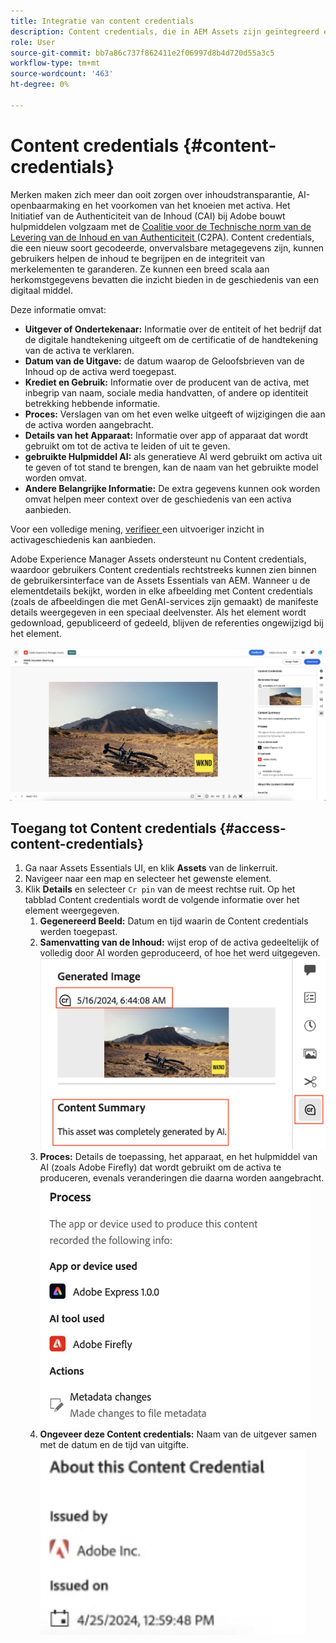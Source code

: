 ```yaml
---
title: Integratie van content credentials
description: Content credentials, die in AEM Assets zijn geïntegreerd en zijn opgenomen in de gebruikersinterface van AEM Assets Essentials, kunnen context bieden in de geschiedenis van een middel, zoals hoe het is gemaakt en wie er bij het maken betrokken was. Net als een voedingswaarde-label voor digitale inhoud kunnen Content credentials de transparantie vergroten en vertrouwen opbouwen met het publiek.
role: User
source-git-commit: bb7a86c737f862411e2f06997d8b4d720d55a3c5
workflow-type: tm+mt
source-wordcount: '463'
ht-degree: 0%

---
```



# Content credentials {#content-credentials}

Merken maken zich meer dan ooit zorgen over inhoudstransparantie, AI-openbaarmaking en het voorkomen van het knoeien met activa. Het Initiatief van de Authenticiteit van de Inhoud (CAI) bij Adobe bouwt hulpmiddelen volgzaam met de [ Coalitie voor de Technische norm van de Levering van de Inhoud en van Authenticiteit ](https://c2pa.org/specifications/specifications/1.1/specs/C2PA_Specification.html#_trust_model) (C2PA). Content credentials, die een nieuw soort gecodeerde, onvervalsbare metagegevens zijn, kunnen gebruikers helpen de inhoud te begrijpen en de integriteit van merkelementen te garanderen. Ze kunnen een breed scala aan herkomstgegevens bevatten die inzicht bieden in de geschiedenis van een digitaal middel.

Deze informatie omvat:

* **Uitgever of Ondertekenaar:** Informatie over de entiteit of het bedrijf dat de digitale handtekening uitgeeft om de certificatie of de handtekening van de activa te verklaren.
* **Datum van de Uitgave:** de datum waarop de Geloofsbrieven van de Inhoud op de activa werd toegepast.
* **Krediet en Gebruik:** Informatie over de producent van de activa, met inbegrip van naam, sociale media handvatten, of andere op identiteit betrekking hebbende informatie.
* **Proces:** Verslagen van om het even welke uitgeeft of wijzigingen die aan de activa worden aangebracht.
* **Details van het Apparaat:** Informatie over app of apparaat dat wordt gebruikt om tot de activa te leiden of uit te geven.
* **gebruikte Hulpmiddel AI:** als generatieve AI werd gebruikt om activa uit te geven of tot stand te brengen, kan de naam van het gebruikte model worden omvat.
* **Andere Belangrijke Informatie:** De extra gegevens kunnen ook worden omvat helpen meer context over de geschiedenis van een activa aanbieden.

Voor een volledige mening, [ verifieer ](https://contentcredentials.org/verify) een uitvoeriger inzicht in activageschiedenis kan aanbieden.

Adobe Experience Manager Assets ondersteunt nu Content credentials, waardoor gebruikers Content credentials rechtstreeks kunnen zien binnen de gebruikersinterface van de Assets Essentials van AEM. Wanneer u de elementdetails bekijkt, worden in elke afbeelding met Content credentials (zoals de afbeeldingen die met GenAI-services zijn gemaakt) de manifeste details weergegeven in een speciaal deelvenster. Als het element wordt gedownload, gepubliceerd of gedeeld, blijven de referenties ongewijzigd bij het element.

![ activa ](/help/using/assets/content-credentials.png)

## Toegang tot Content credentials {#access-content-credentials}

1. Ga naar Assets Essentials UI, en klik **Assets** van de linkerruit.
1. Navigeer naar een map en selecteer het gewenste element.
1. Klik **Details** en selecteer `Cr pin` van de meest rechtse ruit. Op het tabblad Content credentials wordt de volgende informatie over het element weergegeven.
   1. **Gegenereerd Beeld:** Datum en tijd waarin de Content credentials werden toegepast.
   1. **Samenvatting van de Inhoud:** wijst erop of de activa gedeeltelijk of volledig door AI worden geproduceerd, of hoe het werd uitgegeven.
      ![ inhoudssamenvatting ](/help/using/assets/content-credentials1.png)
   1. **Proces:** Details de toepassing, het apparaat, en het hulpmiddel van AI (zoals Adobe Firefly) dat wordt gebruikt om de activa te produceren, evenals veranderingen die daarna worden aangebracht.
      ![ proces ](/help/using/assets/CR-Process.png)
   1. **Ongeveer deze Content credentials:** Naam van de uitgever samen met de datum en de tijd van uitgifte.
      ![ uitgever ](/help/using/assets/CR-issuer.png)